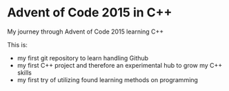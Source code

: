 # Advent of Code 2015 in C++
My journey through Advent of Code 2015 learning C++ 

This is:
- my first git repository to learn handling Github
- my first C++ project and therefore an experimental hub to grow my C++ skills
- my first try of utilizing found learning methods on programming
